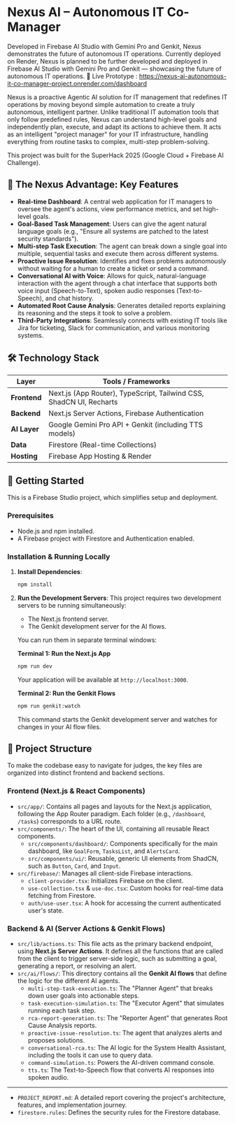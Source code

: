 # Nexus AI – Autonomous IT Co-Manager

Developed in Firebase AI Studio with Gemini Pro and Genkit, Nexus demonstrates the future of autonomous IT operations. Currently deployed on Render, Nexus is planned to be further developed and deployed in Firebase AI Studio with Gemini Pro and Genkit — showcasing the future of autonomous IT operations.
🔗 Live Prototype :
https://nexus-ai-autonomous-it-co-manager-project.onrender.com/dashboard

Nexus is a proactive Agentic AI solution for IT management that redefines IT operations by moving beyond simple automation to create a truly autonomous, intelligent partner. Unlike traditional IT automation tools that only follow predefined rules, Nexus can understand high-level goals and independently plan, execute, and adapt its actions to achieve them. It acts as an intelligent "project manager" for your IT infrastructure, handling everything from routine tasks to complex, multi-step problem-solving.

This project was built for the SuperHack 2025 (Google Cloud + Firebase AI Challenge).

## 🚀 The Nexus Advantage: Key Features

*   **Real-time Dashboard**: A central web application for IT managers to oversee the agent's actions, view performance metrics, and set high-level goals.
*   **Goal-Based Task Management**: Users can give the agent natural language goals (e.g., "Ensure all systems are patched to the latest security standards").
*   **Multi-step Task Execution**: The agent can break down a single goal into multiple, sequential tasks and execute them across different systems.
*   **Proactive Issue Resolution**: Identifies and fixes problems autonomously without waiting for a human to create a ticket or send a command.
*   **Conversational AI with Voice**: Allows for quick, natural-language interaction with the agent through a chat interface that supports both voice input (Speech-to-Text), spoken audio responses (Text-to-Speech), and chat history.
*   **Automated Root Cause Analysis**: Generates detailed reports explaining its reasoning and the steps it took to solve a problem.
*   **Third-Party Integrations**: Seamlessly connects with existing IT tools like Jira for ticketing, Slack for communication, and various monitoring systems.

## 🛠️ Technology Stack

| Layer      | Tools / Frameworks                                        |
|------------|-----------------------------------------------------------|
| **Frontend**   | Next.js (App Router), TypeScript, Tailwind CSS, ShadCN UI, Recharts |
| **Backend**    | Next.js Server Actions, Firebase Authentication           |
| **AI Layer**   | Google Gemini Pro API + Genkit (including TTS models)     |
| **Data**       | Firestore (Real-time Collections)                         |
| **Hosting**    | Firebase App Hosting & Render                               |

## 🏁 Getting Started

This is a Firebase Studio project, which simplifies setup and deployment.

### Prerequisites

*   Node.js and npm installed.
*   A Firebase project with Firestore and Authentication enabled.

### Installation & Running Locally

1.  **Install Dependencies**:
    ```bash
    npm install
    ```

2.  **Run the Development Servers**:
    This project requires two development servers to be running simultaneously:
    *   The Next.js frontend server.
    *   The Genkit development server for the AI flows.

    You can run them in separate terminal windows:

    **Terminal 1: Run the Next.js App**
    ```bash
    npm run dev
    ```
    Your application will be available at `http://localhost:3000`.

    **Terminal 2: Run the Genkit Flows**
    ```bash
    npm run genkit:watch
    ```
    This command starts the Genkit development server and watches for changes in your AI flow files.

## 📂 Project Structure

To make the codebase easy to navigate for judges, the key files are organized into distinct frontend and backend sections.

### Frontend (Next.js & React Components)

*   `src/app/`: Contains all pages and layouts for the Next.js application, following the App Router paradigm. Each folder (e.g., `/dashboard`, `/tasks`) corresponds to a URL route.
*   `src/components/`: The heart of the UI, containing all reusable React components.
    *   `src/components/dashboard/`: Components specifically for the main dashboard, like `GoalForm`, `TasksList`, and `AlertsCard`.
    *   `src/components/ui/`: Reusable, generic UI elements from ShadCN, such as `Button`, `Card`, and `Input`.
*   `src/firebase/`: Manages all client-side Firebase interactions.
    *   `client-provider.tsx`: Initializes Firebase on the client.
    *   `use-collection.tsx` & `use-doc.tsx`: Custom hooks for real-time data fetching from Firestore.
    *   `auth/use-user.tsx`: A hook for accessing the current authenticated user's state.

### Backend & AI (Server Actions & Genkit Flows)

*   `src/lib/actions.ts`: This file acts as the primary backend endpoint, using **Next.js Server Actions**. It defines all the functions that are called from the client to trigger server-side logic, such as submitting a goal, generating a report, or resolving an alert.
*   `src/ai/flows/`: This directory contains all the **Genkit AI flows** that define the logic for the different AI agents.
    *   `multi-step-task-execution.ts`: The "Planner Agent" that breaks down user goals into actionable steps.
    *   `task-execution-simulation.ts`: The "Executor Agent" that simulates running each task step.
    *   `rca-report-generation.ts`: The "Reporter Agent" that generates Root Cause Analysis reports.
    *   `proactive-issue-resolution.ts`: The agent that analyzes alerts and proposes solutions.
    *   `conversational-rca.ts`: The AI logic for the System Health Assistant, including the tools it can use to query data.
    *   `command-simulation.ts`: Powers the AI-driven command console.
    *   `tts.ts`: The Text-to-Speech flow that converts AI responses into spoken audio.

---
*   `PROJECT_REPORT.md`: A detailed report covering the project's architecture, features, and implementation journey.
*   `firestore.rules`: Defines the security rules for the Firestore database.
